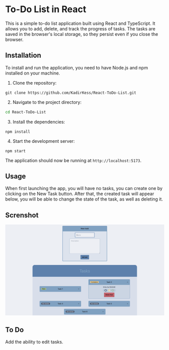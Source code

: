 To-Do List in React
=====================

This is a simple to-do list application built using React and TypeScript. It allows you to add, delete, and track the progress of tasks. The tasks are saved in the browser's local storage, so they persist even if you close the browser.

Installation
------------

To install and run the application, you need to have Node.js and npm installed on your machine.

1. Clone the repository:
```
git clone https://github.com/KadirKess/React-ToDo-List.git
```
2. Navigate to the project directory:
```bash
cd React-ToDo-List
```
3. Install the dependencies:
```
npm install
```
4. Start the development server:
```
npm start
```
The application should now be running at `http://localhost:5173`.

Usage
-----

When first launching the app, you will have no tasks, you can create one by clicking on the New Task button.
After that, the created task will appear below, you will be able to change the state of the task, as well as deleting it.

Screnshot
-----
![public/img.png](public/img.png)

To Do
-----
Add the ability to edit tasks.
